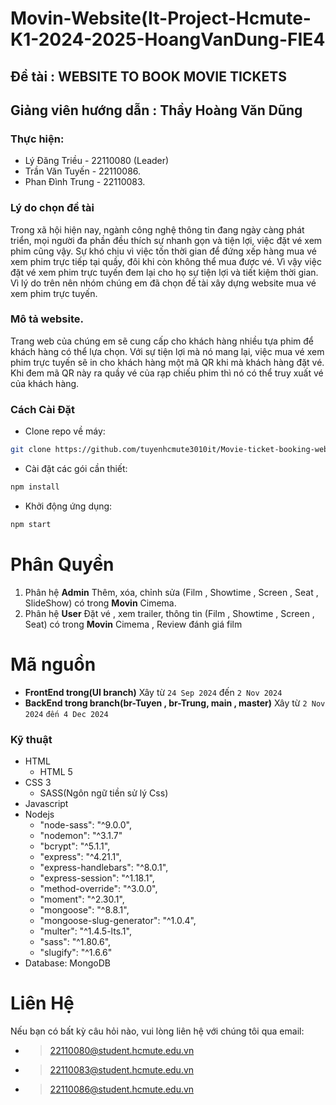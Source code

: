 # Movin-Website(It-Project-Hcmute-K1-2024-2025-HoangVanDung-FIE4

## Đề tài : WEBSITE TO BOOK MOVIE TICKETS

## Giảng viên hướng dẫn : Thầy Hoàng Văn Dũng

### Thực hiện:

- Lý Đăng Triều - 22110080 (Leader)
- Trần Văn Tuyến - 22110086.
- Phan Đình Trung - 22110083.

### Lý do chọn đề tài

Trong xã hội hiện nay, ngành công nghệ thông tin đang ngày càng phát triển, mọi người đa phần đều thích sự nhanh gọn và tiện lợi, việc đặt vé xem phim cũng vậy.
Sự khó chịu vì việc tốn thời gian để đứng xếp hàng mua vé xem phim trực tiếp tại quầy, đôi khi còn không thể mua được vé.
Vì vậy việc đặt vé xem phim trực tuyến đem lại cho họ sự tiện lợi và tiết kiệm thời gian. Vì lý do trên nên nhóm chúng em đã chọn đề tài xây dựng website mua vé xem phim trực tuyến.

### Mô tả website.

Trang web của chúng em sẽ cung cấp cho khách hàng nhiều tựa phim để khách hàng có thể lựa chọn.
Với sự tiện lợi mà nó mang lại, việc mua vé xem phim trực tuyến sẽ in cho khách hàng một mã QR khi mà khách hàng đặt vé.
Khi đem mã QR này ra quầy vé của rạp chiếu phim thì nó có thể truy xuất vé của khách hàng.

### Cách Cài Đặt

- Clone repo về máy: 
```bash
git clone https://github.com/tuyenhcmute3010it/Movie-ticket-booking-website.git
```
- Cài đặt các gói cần thiết: 
```bash
npm install
```
- Khởi động ứng dụng: 
```bash
npm start
```
# Phân Quyền
1. Phân hệ **Admin**
Thêm,  xóa, chỉnh sửa (Film , Showtime , Screen , Seat , SlideShow)  có trong **Movin** Cimema.
1. Phân hệ **User** 
Đặt vé , xem trailer, thông tin (Film , Showtime , Screen , Seat) có trong **Movin** Cimema , Review đánh giá film 

# Mã nguồn
- **FrontEnd trong(UI branch)** Xây từ `24 Sep 2024` đến `2 Nov 2024`
- **BackEnd trong branch(br-Tuyen , br-Trung, main , master)** Xây từ `2 Nov 2024` `đến 4 Dec 2024`
### Kỹ thuật

- HTML
  - HTML 5
- CSS 3
  - SASS(Ngôn ngữ tiền sử lý Css)
- Javascript
- Nodejs
  - "node-sass": "^9.0.0",
  - "nodemon": "^3.1.7"
  - "bcrypt": "^5.1.1",
  - "express": "^4.21.1",
  - "express-handlebars": "^8.0.1",
  - "express-session": "^1.18.1",
  - "method-override": "^3.0.0",
  - "moment": "^2.30.1",
  - "mongoose": "^8.8.1",
  - "mongoose-slug-generator": "^1.0.4",
  - "multer": "^1.4.5-lts.1",
  - "sass": "^1.80.6",
  - "slugify": "^1.6.6"
- Database: MongoDB
# Liên Hệ 
Nếu bạn có bất kỳ câu hỏi nào, vui lòng liên hệ với chúng tôi qua email:
- > 22110080@student.hcmute.edu.vn
- > 22110083@student.hcmute.edu.vn
- > 22110086@student.hcmute.edu.vn
